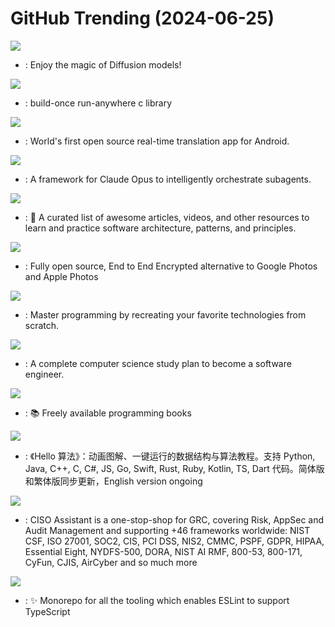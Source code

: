# GitHub Trending (2024-06-25)

![](https://img.shields.io/badge/Python-New%20781-green?style=flat-square&logo=appveyor)
- [](https://github.comundefined): Enjoy the magic of Diffusion models!

![](https://img.shields.io/badge/C-New%20378-green?style=flat-square&logo=appveyor)
- [](https://github.comundefined): build-once run-anywhere c library

![](https://img.shields.io/badge/C%2B%2B-New%20975-green?style=flat-square&logo=appveyor)
- [](https://github.comundefined): World's first open source real-time translation app for Android.

![](https://img.shields.io/badge/Python-New%20125-green?style=flat-square&logo=appveyor)
- [](https://github.comundefined): A framework for Claude Opus to intelligently orchestrate subagents.

![](https://img.shields.io/badge/none-New%20186-green?style=flat-square&logo=appveyor)
- [](https://github.comundefined): 🚀 A curated list of awesome articles, videos, and other resources to learn and practice software architecture, patterns, and principles.

![](https://img.shields.io/badge/Dart-New%20298-green?style=flat-square&logo=appveyor)
- [](https://github.comundefined): Fully open source, End to End Encrypted alternative to Google Photos and Apple Photos

![](https://img.shields.io/badge/none-New%20609-green?style=flat-square&logo=appveyor)
- [](https://github.comundefined): Master programming by recreating your favorite technologies from scratch.

![](https://img.shields.io/badge/none-New%20143-green?style=flat-square&logo=appveyor)
- [](https://github.comundefined): A complete computer science study plan to become a software engineer.

![](https://img.shields.io/badge/none-New%20280-green?style=flat-square&logo=appveyor)
- [](https://github.comundefined): 📚 Freely available programming books

![](https://img.shields.io/badge/Java-New%20111-green?style=flat-square&logo=appveyor)
- [](https://github.comundefined): 《Hello 算法》：动画图解、一键运行的数据结构与算法教程。支持 Python, Java, C++, C, C#, JS, Go, Swift, Rust, Ruby, Kotlin, TS, Dart 代码。简体版和繁体版同步更新，English version ongoing

![](https://img.shields.io/badge/Python-New%2015-green?style=flat-square&logo=appveyor)
- [](https://github.comundefined): CISO Assistant is a one-stop-shop for GRC, covering Risk, AppSec and Audit Management and supporting +46 frameworks worldwide: NIST CSF, ISO 27001, SOC2, CIS, PCI DSS, NIS2, CMMC, PSPF, GDPR, HIPAA, Essential Eight, NYDFS-500, DORA, NIST AI RMF, 800-53, 800-171, CyFun, CJIS, AirCyber and so much more

![](https://img.shields.io/badge/TypeScript-New%2013-green?style=flat-square&logo=appveyor)
- [](https://github.comundefined): ✨ Monorepo for all the tooling which enables ESLint to support TypeScript

